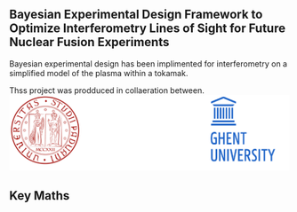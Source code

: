 ## Bayesian Experimental Design Framework to Optimize Interferometry Lines of Sight for Future Nuclear Fusion Experiments

Bayesian experimental design has been implimented for interferometry on a simplified model of the plasma within a tokamak.

Thss project was prodduced in collaeration between.   
<img src="https://github.com/jjackson1994/Bayesian_Experimental_Design_for_Fusion/blob/main/images/astat_banner.png?raw=true" alt="astat_banner.png">

## Key Maths

